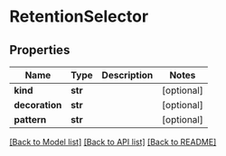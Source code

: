 # RetentionSelector

## Properties
Name | Type | Description | Notes
------------ | ------------- | ------------- | -------------
**kind** | **str** |  | [optional] 
**decoration** | **str** |  | [optional] 
**pattern** | **str** |  | [optional] 

[[Back to Model list]](../README.md#documentation-for-models) [[Back to API list]](../README.md#documentation-for-api-endpoints) [[Back to README]](../README.md)

